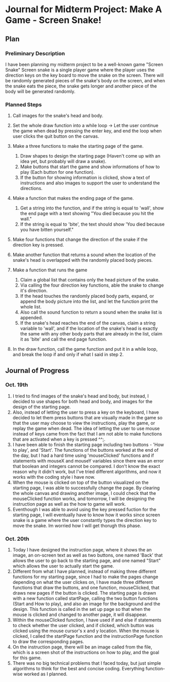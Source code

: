 # Journal for Midterm Project: Make A Game - Screen Snake!
## Plan
### Preliminary Description
I have been planning my midterm project to be a well-known game "Screen Snake"
Screen snake is a single player game where the player uses the direction keys on the key board to move the snake on the screen. There will be randomly generated pieces of the snake's body on the screen, and when the snake eats the piece, the snake gets longer and another piece of the body will be generated randomly.

### Planned Steps
1. Call images for the snake's head and body.

2. Set the whole draw function into a while loop -> Let the user continue the game when dead by pressing the enter key, and end the loop when user clicks the quit button on the canvas.

3. Make a three functions to make the starting page of the game.
   1. Draw shapes to design the starting page (Haven't come up with an idea yet, but probably will draw a snake).
   2. Make buttons that start the game and show informations of how to play (Each button for one function).
   3. If the button for showing information is clicked, show a text of instructions and also images to support the user to understand the directions.

4. Make a function that makes the ending page of the game.
   1. Get a string into the function, and if the string is equal to 'wall', show the end page with a text showing "You died because you hit the wall."
   2. If the string is equal to 'bite', the text should show 'You died because you have bitten yourself."

5. Make four functions that change the direction of the snake if the direction key is pressed.

6. Make another function that returns a sound when the location of the snake's head is overlapped with the randomly placed body pieces.

7. Make a function that runs the game
   1. Claim a global list that contains only the head picture of the snake.
   2. Via calling the four direction key functions, able the snake to change it's direction.
   3. If the head touches the randomly placed body parts, expand, or append the body picture into the list, and let the function print the whole list.
   4. Also call the sound function to return a sound when the snake list is appended.
   5. If the snake's head reaches the end of the canvas, claim a string variable to 'wall', and if the location of the snake's head is exactly the same with any        other body parts that are already in the list, claim it as 'bite' and call the end page function.

8. In the draw function, call the game function and put it in a while loop, and break the loop if and only if what I said in step 2.

## Journal of Progress
### Oct. 19th
1. I tried to find images of the snake's head and body, but instead, I decided to use shapes for both head and body, and images for the design of the starting page.
2. Also, instead of letting the user to press a key on the keyboard, I have decided to let them press buttons that are visually made in the game so that the user may choose to view the instructions, play the game, or replay the game when dead. The idea of letting the user to use mouse instead of keys came from the fact that I am not able to make functions that are activated when a key is pressed ^^;.
3. I have been able to finish the starting page including two buttons - 'How to play', and 'Start'. The functions of the buttons worked at the end of the day, but I had a hard time using 'mouseClicked' functions and if statements with mouseX and mouseY variables since there was an error that boolean and integers cannot be compared. I don't know the exact reason why it didn't work, but I've tried different algorithms, and now it works with the coding style i have now.
4. When the mouse is clicked on top of the button visualized on the starting page, I was able to successfully change the page. By clearing the whole canvas and drawing another image, I could check that the mouseClicked function works, and tomorrow, I will be designing the instruction page as well as the how to game will work.
5. Eventhough I was able to avoid using the key pressed fuction for the starting page, I will eventually have to know how it works since screen snake is a game where the user constantly types the direction key to move the snake. Im worried how I will get thorugh this phase.

### Oct. 20th
1. Today I have designed the instruction page, where it shows the an image, an on-screen text as well as two buttons, one named 'Back' that allows the user to go back to the starting page, and one named "Start" which allows the user to actually start the game.
2. Different from what I have planned, instead of making three different functions for my starting page, since I had to make the pages change depending on what the user clickes on, I have made three different functions that draw the buttons, and one function, mouseClicked, that draws new pages if the button is clicked. The starting page is drawn with a new function called startPage, calling the two button functions (Start and How to play), and also an image for the background and the design. This function is called in the set up page so that when the mouse is clicked and changed to another page, it will disappear.
3. Within the mouseClicked function, I have used if and else if statements to check whether the user clicked, and if clicked, which button was clicked using the mouse cursor's x and y location. When the mouse is clicked, I called the startPage function and the instructionPage function to draw the corresponding pages.
4. On the instruction page, there will be an image called from the file, which is a screen shot of the instructions on how to play, and the goal for this game.
5. There was no big technical problems that I faced today, but just simple algorithms to think for the best and concise coding. Everything function-wise worked as I planned.
